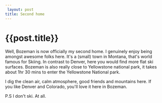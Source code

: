 ```yaml
---
 layout: post
title: Second home
--- 
```

 {{post.title}}
======================================================
Well, Bozeman is now officially my second home. I genuinely enjoy being amongst awesome folks here. It's a (small) town in Montana, that's world famous for Skiing. In contrast to Denver, here you would find more flat ski surfaces. Bozeman is also really close to Yellowstone national park, it takes about 1hr 30 mins to enter the Yellowstone National park.

I dig the clean air, calm atmosphere, good friends and mountains here. If you like Denver and Colorado, you'll love it here in Bozeman. 

P.S I don't ski. At all.

